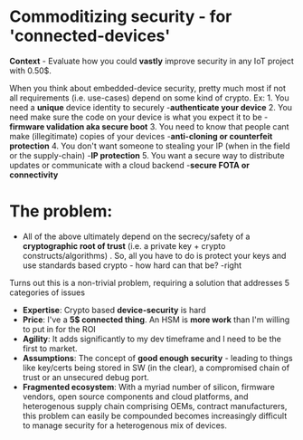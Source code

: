 # Commoditizing security - for 'connected-devices'  

**Context** - Evaluate how you could **vastly** improve security in any IoT project with 0.50$. 

When you think about embedded-device security, pretty much most if not all requirements (i.e. use-cases) depend on some kind of crypto. Ex:
	1. You need a **unique** device identity to securely -**authenticate your device**
	2. You need make sure the code on your device is what you expect it to be -**firmware validation aka secure boot**
	3. You need to know that people cant make (illegitimate) copies of your devices -**anti-cloning or counterfeit protection**
	4. You don't want someone to stealing your IP (when in the field or the supply-chain) -**IP protection**
	5.  You want a secure way to distribute updates or communicate with a cloud backend -**secure FOTA or connectivity**

# The problem:
  - All of the above ultimately depend on the secrecy/safety of a **cryptographic root of trust** (i.e. a private key + crypto constructs/algorithms) . So, all you have to do is protect your keys and use standards based crypto - how hard can that be? -right

Turns out this is a non-trivial problem, requiring a solution that addresses 5 categories of issues
  - **Expertise**: Crypto based **device-security** is hard 
  - **Price**: I've a **5$ connected thing**. An HSM is **more work** than I'm willing to put in for the ROI
  - **Agility**: It adds significantly to my dev timeframe and I need to be the first to market. 
  - **Assumptions**: The concept of **good enough security** - leading to things like key/certs being stored in SW (in the clear), a compromised chain of trust or an unsecured debug port.
  - **Fragmented ecosystem**: With a myriad number of silicon, firmware vendors, open source components and cloud platforms, and heterogenous supply chain comprising OEMs, contract manufacturers, this problem can easily be compounded becomes increasingly difficult to manage security for a heterogenous mix of devices.
